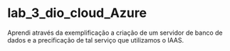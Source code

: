 # lab_3_dio_cloud_Azure
Aprendi através da exemplificação a criação de um servidor de banco de dados e a precificação de tal serviço que utilizamos o IAAS.
